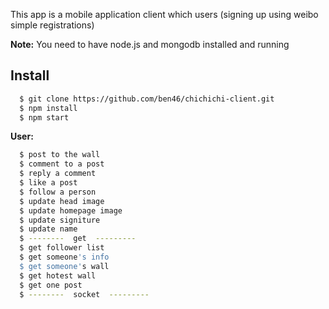 This app is a mobile application client which 
users (signing up using weibo simple registrations) 

**Note:** You need to have node.js and mongodb installed and running

## Install
```sh
  $ git clone https://github.com/ben46/chichichi-client.git
  $ npm install
  $ npm start
```
**User:**
```sh
  $ post to the wall
  $ comment to a post
  $ reply a comment
  $ like a post
  $ follow a person
  $ update head image
  $ update homepage image
  $ update signiture
  $ update name
  $ --------  get  ---------
  $ get follower list
  $ get someone's info
  $ get someone's wall
  $ get hotest wall
  $ get one post
  $ --------  socket  ---------
```

